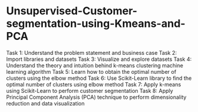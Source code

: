 # Unsupervised-Customer-segmentation-using-Kmeans-and-PCA
Task 1: Understand the problem statement and business case      Task 2: Import libraries and datasets      Task 3: Visualize and explore datasets      Task 4: Understand the theory and intuition behind k-means clustering machine learning algorithm      Task 5: Learn how to obtain the optimal number of clusters using the elbow method      Task 6: Use Scikit-Learn library to find the optimal number of clusters using elbow method     Task 7: Apply k-means using Scikit-Learn to perform customer segmentation      Task 8: Apply Principal Component Analysis (PCA) technique to perform dimensionality reduction and data visualization    

